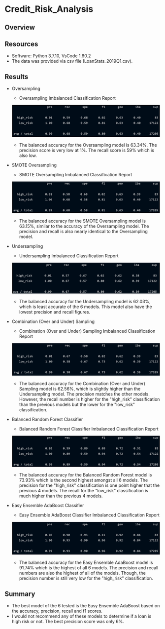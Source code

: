 # Credit_Risk_Analysis

## Overview
 
## Resources
- Software: Python 3.7.10, VsCode 1.60.2
- The data was provided via csv file (LoanStats_2019Q1.csv).

## Results
- Oversampling
	- Oversampling Imbalanced Classification Report
	
	![Oversampling](https://github.com/jediracer/Credit_Risk_Analysis/blob/main/images/Oversampling.png)

	- The balanced accuracy for the Oversampling model is 63.34%. The precision score is very low at 1%. The recall score is 59% which is also low.
	
- SMOTE Oversampling
	- SMOTE Oversampling Imbalanced Classification Report
	
	![SMOTE Oversampling](https://github.com/jediracer/Credit_Risk_Analysis/blob/main/images/SMOTE_Oversampling.png)

	- The balanced accuracy for the SMOTE Oversampling model is 63.15%, similar to the accuracy of the Oversampling model. The precision and recall is also nearly identical to the Oversampling model.
	
- Undersampling
	- Undersampling Imbalanced Classification Report
	
	![Undersampling](https://github.com/jediracer/Credit_Risk_Analysis/blob/main/images/Undersampling.png)

	- The balanced accuracy for the Undersampling model is 62.03%, which is least accurate of the 6 models. This model also have the lowest precision and recall figures. 
	
- Combination (Over and Under) Sampling
	- Combination (Over and Under) Sampling Imbalanced Classification Report
	
	![Combination (Over and Under) Sampling](https://github.com/jediracer/Credit_Risk_Analysis/blob/main/images/Combination.png)

	- The balanced accuracy for the Combination (Over and Under) Sampling model is 62.56%, which is slightly higher than the Undersampling model. The precision matches the other models. However, the recall number is higher for the "high_risk" classification than the previous models but the lower for the "low_risk" classification.
	
- Balanced Random Forest Classifier
	- Balanced Random Forest Classifier Imbalanced Classification Report
	
	![Balanced Random Forest Classifier](https://github.com/jediracer/Credit_Risk_Analysis/blob/main/images/Balanced.png)

	- The balanced accuracy for the Balanced Random Forest model is 73.93% which is the second highest amongst all 6 models.  The precision for the "high_risk" classification is one point higher that the previous 4 models. The recall for the "low_risk" classification is much higher than the previous 4 models.
	
- Easy Ensemble AdaBoost Classifier
	- Easy Ensemble AdaBoost Classifier Imbalanced Classification Report
	
	![Easy Ensemble AdaBoost Classifier](https://github.com/jediracer/Credit_Risk_Analysis/blob/main/images/Easy_Ensemble.png)

	- The balanced accuracy for the Easy Ensemble AdaBoost model is 91.74% which is the highest of all 6 models. The precision and recall numbers are also the highest of all of the models.  Though, the precision number is still very low for the "high_risk" classification.

## Summary

- The best model of the 6 tested is the Easy Ensemble AdaBoost based on the accuracy, precision, recall and f1 scores.
- I would not recommend any of these models to determine if a loan is high risk or not.  The best precision score was only 6%. 